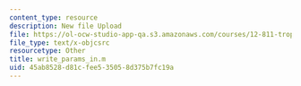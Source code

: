 ```yaml
---
content_type: resource
description: New file Upload
file: https://ol-ocw-studio-app-qa.s3.amazonaws.com/courses/12-811-tropical-meteorology-spring-2011/45ab8528d81cfee535058d375b7fc19a_write_params_in.m
file_type: text/x-objcsrc
resourcetype: Other
title: write_params_in.m
uid: 45ab8528-d81c-fee5-3505-8d375b7fc19a
---
```

